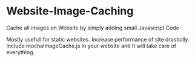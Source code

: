 # Website-Image-Caching
Cache all images on Website by simply adding small Javascript Code

Mostly usefull for static websites. Increase performance of site drasticlly. Include mochaImageCache.js in your website and It will take care of everything.
